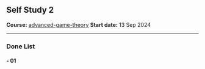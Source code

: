 ## Self Study 2

**Course:** [advanced-game-theory](https://www.selcukozyurt.com/home/teaching/advanced-game-theory)
**Start date:** 13 Sep 2024

---
### Done List

#### - 01
